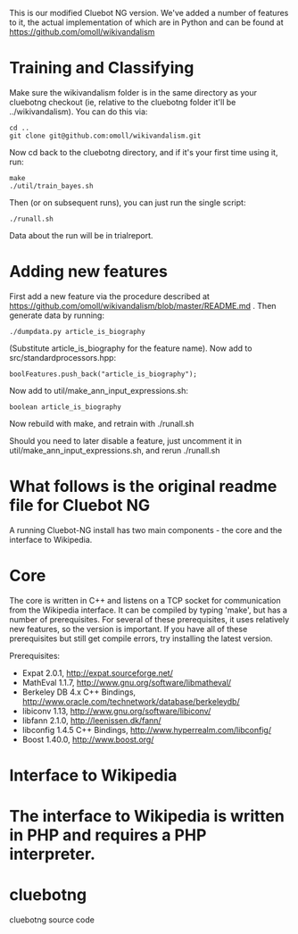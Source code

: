 This is our modified Cluebot NG version. We've added a number of features to it, the actual implementation of which are in Python and can be found at https://github.com/omoll/wikivandalism

Training and Classifying
====

Make sure the wikivandalism folder is in the same directory as your cluebotng checkout (ie, relative to the cluebotng folder it'll be ../wikivandalism). You can do this via:

    cd ..
    git clone git@github.com:omoll/wikivandalism.git

Now cd back to the cluebotng directory, and if it's your first time using it, run:

    make
    ./util/train_bayes.sh

Then (or on subsequent runs), you can just run the single script:

    ./runall.sh

Data about the run will be in trialreport.

Adding new features
====

First add a new feature via the procedure described at https://github.com/omoll/wikivandalism/blob/master/README.md . Then generate data by running:

    ./dumpdata.py article_is_biography

(Substitute article_is_biography for the feature name). Now add to src/standardprocessors.hpp:

    boolFeatures.push_back("article_is_biography");

Now add to util/make_ann_input_expressions.sh:

    boolean article_is_biography

Now rebuild with make, and retrain with ./runall.sh

Should you need to later disable a feature, just uncomment it in util/make_ann_input_expressions.sh, and rerun ./runall.sh

What follows is the original readme file for Cluebot NG
====

A running Cluebot-NG install has two main components - the core and the interface to Wikipedia.

Core
====

The core is written in C++ and listens on a TCP socket for communication from the Wikipedia interface.  It can be compiled by typing 'make', but has a number of prerequisites.  For several of these prerequisites, it uses relatively new features, so the version is important.  If you have all of these prerequisites but still get compile errors, try installing the latest version.

Prerequisites:

* Expat 2.0.1, http://expat.sourceforge.net/
* MathEval 1.1.7, http://www.gnu.org/software/libmatheval/
* Berkeley DB 4.x C++ Bindings, http://www.oracle.com/technetwork/database/berkeleydb/
* libiconv 1.13, http://www.gnu.org/software/libiconv/
* libfann 2.1.0, http://leenissen.dk/fann/
* libconfig 1.4.5 C++ Bindings, http://www.hyperrealm.com/libconfig/
* Boost 1.40.0, http://www.boost.org/

Interface to Wikipedia
======================

The interface to Wikipedia is written in PHP and requires a PHP interpreter.
=======
cluebotng
=========

cluebotng source code

